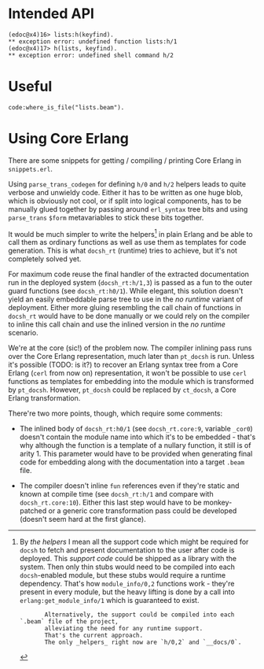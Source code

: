 # Intended API

    (edoc@x4)16> lists:h(keyfind).
    ** exception error: undefined function lists:h/1
    (edoc@x4)17> h(lists, keyfind).
    ** exception error: undefined shell command h/2

# Useful

    code:where_is_file("lists.beam").

# Using Core Erlang

There are some snippets for getting / compiling / printing Core Erlang in `snippets.erl`.

Using `parse_trans_codegen` for defining `h/0` and `h/2` helpers leads to quite verbose
and unwieldy code.
Either it has to be written as one huge blob, which is obviously not cool,
or if split into logical components, has to be manually glued together by
passing around `erl_syntax` tree bits and using `parse_trans` `$form`
metavariables to stick these bits together.

It would be much simpler to write the helpers[^ft:helpers] in plain Erlang
and be able to call them as ordinary functions as well as use them as
templates for code generation.
This is what `docsh_rt` (runtime) tries to achieve,
but it's not completely solved yet.

[^ft:helpers]: By _the helpers_ I mean all the support code which might be
               required for `docsh` to fetch and present documentation to
               the user after code is deployed.
               This _support code_ could be shipped as a library with the system.
               Then only thin stubs would need to be compiled into each
               `docsh`-enabled module, but these stubs would require a runtime dependency.
               That's how `module_info/0,2` functions work - they're present in every module,
               but the heavy lifting is done by a call into `erlang:get_module_info/1` which is
               guaranteed to exist.

               Alternatively, the support could be compiled into each `.beam` file of the project,
               alleviating the need for any runtime support.
               That's the current approach.
               The only _helpers_ right now are `h/0,2` and `__docs/0`.

For maximum code reuse the final handler of the extracted documentation
run in the deployed system (`docsh_rt:h/1,3`) is passed as a fun to the outer guard
functions (see `docsh_rt:h0/1`).
While elegant, this solution doesn't yield an easily embeddable parse tree
to use in the _no runtime_ variant of deployment.
Either more gluing resembling the call chain of functions in `docsh_rt`
would have to be done manually or we could rely on the compiler to inline
this call chain and use the inlined version in the _no runtime_ scenario.

We're at the core (sic!) of the problem now.
The compiler inlining pass runs over the Core Erlang representation,
much later than `pt_docsh` is run.
Unless it's possible (TODO: is it?) to recover an Erlang syntax tree from
a Core Erlang (`cerl` from now on) representation,
it won't be possible to use `cerl` functions as templates for embedding into
the module which is transformed by `pt_docsh`.
However, `pt_docsh` could be replaced by `ct_docsh`, a Core Erlang transformation.

There're two more points, though, which require some comments:

-   The inlined body of `docsh_rt:h0/1` (see `docsh_rt.core:9`, variable `_cor0`)
    doesn't contain the module name into which it's to be embedded - that's why
    although the function is a template of a nullary function, it still is of arity 1.
    This parameter would have to be provided when generating final code
    for embedding along with the documentation into a target `.beam` file.

-   The compiler doesn't inline `fun` references even if they're static and known
    at compile time (see `docsh_rt:h/1` and compare with `docsh_rt.core:10`).
    Either this last step would have to be monkey-patched or a generic core
    transformation pass could be developed (doesn't seem hard at the first glance).
